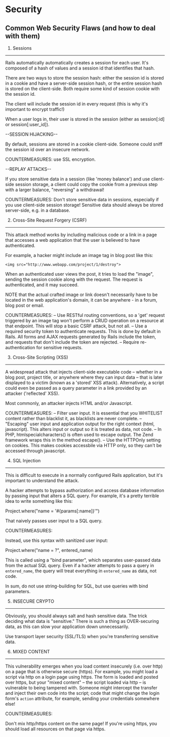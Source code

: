# Security

## Common Web Security Flaws (and how to deal with them)

1. Sessions
-----------

Rails automatically automatically creates a session for each user. It's composed of a hash of values and a session id that identifies that hash.

There are two ways to store the session hash: either the session id is stored in a cookie and have a server-side session hash, or the entire session hash is stored on the client-side. Both require some kind of session cookie with the session id.

The client will include the session id in every request (this is why it's important to encrypt traffic!)

When a user logs in, their user is stored in the session (either as session[:id] or session[:user_id]).

--SESSION HIJACKING--

By default, sessions are stored in a cookie client-side. Someone could sniff the session id over an insecure network.

COUNTERMEASURES: use SSL encryption.

--REPLAY ATTACKS--

If you store sensitive data in a session (like 'money balance') and use client-side session storage, a client could copy the cookie from a previous step with a larger balance, "reversing" a withdrawal!

COUNTERMEASURES: Don't store sensitive data in sessions, especially if you use client-side session storage! Sensitive data should always be stored server-side, e.g. in a database.


2. Cross-Site Request Forgery (CSRF)
--------------------------------------

This attack method works by including malicious code or a link in a page that accesses a web application that the user is believed to have authenticated.

For example, a hacker might include an image tag in blog post like this:

    <img src="http://www.webapp.com/project/1/destroy">

When an authenticated user views the post, it tries to load the "image", sending the session cookie along with the request. The request is authenticated, and it may succeed.

NOTE that the actual crafted image or link doesn't necessarily have to be located in the web application's domain, it can be anywhere - in a forum, blog post or email.

COUNTERMEASURES:
  – Use RESTful routing conventions, so a 'get' request triggered by an image tag won't perform a CRUD operation on a resource at that endpoint. This will stop a basic CSRF attack, but not all.
  – Use a required security token to authenticate requests. This is done by default in Rails. All forms and AJAX requests generated by Rails include the token, and requests that don't include the token are rejected.
  – Require re-authentication for sensitive requests.


3. Cross-Site Scripting (XSS)
-----------------------------

A widespread attack that injects client-side executable code – whether in a blog post, project title, or anywhere where they can input data – that is later displayed to a victim (known as a 'stored' XSS attack). Alternatively, a script could even be passed as a query parameter in a link provided by an attacker ('reflected' XSS).

Most commonly, an attacker injects HTML and/or Javascript.

COUNTERMEASURES:
  – Filter user input. It is essential that you WHITELIST content rather than blacklist it, as blacklists are never complete.
  – "Escaping" user input and application output for the right context (html, javascript). This alters input or output so it is treated as data, not code.
    – In PHP, htmlspecialcharacters() is often used to escape output. The Zend framework wraps this in the method escape().
  – Use the HTTPOnly setting on cookies. This makes cookies accessbile via HTTP only, so they can't be accessed through javascript.


4. SQL Injection
----------------

This is difficult to execute in a normally configured Rails application, but it's important to understand the attack.

A hacker attempts to bypass authorization and access database information by passing input that alters a SQL query. For example, it's a pretty terrible idea to write something like this:

  Project.where("name = '#{params[:name]}'")

That naively passes user input to a SQL query.

COUNTERMEASURES:

Instead, use this syntax with sanitized user input:

  Project.where("name = ?", entered_name)

This is called using a "bind parameter", which separates user-passed data from the actual SQL query. Even if a hacker attempts to pass a query in `entered_name`, the query will treat everything in `entered_name` as data, not code.

In sum, do not use string-building for SQL, but use queries with bind parameters.


5. INSECURE CRYPTO
------------------

Obviously, you should always salt and hash sensitive data. The trick deciding what data is "sensitive." There is such a thing as OVER-securing data, as this can slow your application down unnecessarily.

Use transport layer security (SSL/TLS) when you're transferring sensitive data.


6. MIXED CONTENT
----------------

This vulnerability emerges when you load content insecurely (i.e. over http) on a page that is otherwise secure (https). For example, you might load a script via http on a login page using https. The form is loaded and posted over https, but your "mixed content" – the script loaded via http – is vulnerable to being tampered with. Someone might intercept the transfer and inject their own code into the script; code that might change the login form's `action` attribute, for example, sending your credentials somewhere else!

COUNTERMEASURES:

Don't mix http/https content on the same page! If you're using https, you should load all resources on that page via https.
